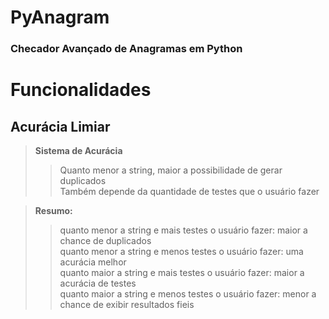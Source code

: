 # PyAnagram
### Checador Avançado de Anagramas em Python

# Funcionalidades
## Acurácia Limiar
> **Sistema de Acurácia** <br>
>> Quanto menor a string, maior a possibilidade de gerar duplicados <br>
>> Também depende da quantidade de testes que o usuário fazer <br>

> **Resumo:**  <br>
>> quanto menor a string e mais testes o usuário fazer: maior a chance de duplicados <br>
>> quanto menor a string e menos testes o usuário fazer: uma acurácia melhor <br>
>> quanto maior a string e mais testes o usuário fazer: maior a acurácia de testes <br>
>> quanto maior a string e menos testes o usuário fazer: menor a chance de exibir resultados fieis <br>
